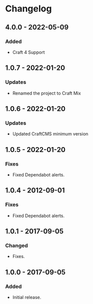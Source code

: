 # Changelog

## 4.0.0 - 2022-05-09
### Added
- Craft 4 Support

## 1.0.7 - 2022-01-20
### Updates
- Renamed the project to Craft Mix

## 1.0.6 - 2022-01-20
### Updates
- Updated CraftCMS minimum version

## 1.0.5 - 2022-01-20
### Fixes
- Fixed Dependabot alerts.

## 1.0.4 - 2012-09-01
### Fixes
- Fixed Dependabot alerts.

## 1.0.1 - 2017-09-05
### Changed
- Fixes.

## 1.0.0 - 2017-09-05
### Added
- Initial release.
